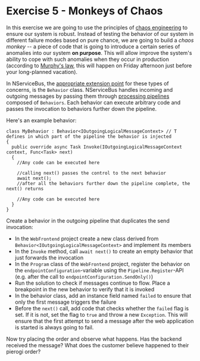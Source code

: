 # Exercise 5 - Monkeys of Chaos

In this exercise we are going to use the principles of [chaos engineering](https://en.wikipedia.org/wiki/Chaos_engineering) to ensure our system is robust. Instead of testing the behavior of our system in different failure modes based on pure chance, we are going to build a *chaos monkey* -- a piece of code that is going to introduce a certain series of anomalies into our system **on purpose**. This will allow improve the system's ability to cope with such anomalies when they occur in production (according to [Murphy's law](https://en.wikipedia.org/wiki/Murphy%27s_law), this will happen on Friday afternoon just before your long-planned vacation).

In NServiceBus, the [appropriate extension point](https://docs.particular.net/nservicebus/pipeline/manipulate-with-behaviors) for these types of concerns, is the `Behavior` class. NServiceBus handles incoming and outgoing messages by passing them through [processing pipelines](https://docs.particular.net/nservicebus/pipeline/) composed of `Behaviors`. Each behavior can execute arbitrary code and passes the invocation to behaviors further down the pipeline. 

Here's an example behavior:

```
class MyBehavior : Behavior<IOutgoingLogicalMessageContext> // T defines in which part of the pipeline the behavior is injected
{
  public override async Task Invoke(IOutgoingLogicalMessageContext context, Func<Task> next)
  {
    //Any code can be executed here

    //calling next() passes the control to the next behavior
    await next();
    //after all the behaviors further down the pipeline complete, the next() returns

    //Any code can be executed here
  }
}
```

Create a behavior in the outgoing pipeline that duplicates the send invocation:
- In the `WebFrontend` project create a new class derived from `Behavior<IOutgoingLogicalMessageContext>` and implement its members
- In the `Invoke` method, call `await next()` to create an empty behavior that just forwards the invocation
- In the `Program` class of the `WebFrontend` project, register the behavior on the `endpointConfiguration`-variable using the `Pipeline.Register`-API (e.g. after the call to `endpointConfiguration.SendOnly()`)
- Run the solution to check if messages continue to flow. Place a breakpoint in the new behavior to verify that it is invoked
- In the behavior class, add an instance field named `failed` to ensure that only the first message triggers the failure
- Before the `next()` call, add code that checks whether the `failed` flag is set. If it is not, set the flag to `true` and throw a new `Exception`. This will ensure that the first attempt to send a message after the web application is started is always going to fail.

Now try placing the order and observe what happens. Has the backend received the message? What does the customer believe happened to their pierogi order?
